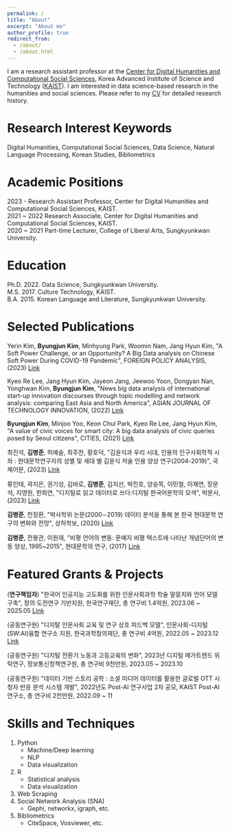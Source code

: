 ```yaml
---
permalink: /
title: "About"
excerpt: "About me"
author_profile: true
redirect_from: 
  - /about/
  - /about.html
---
```


I am a research assistant professor at the <a href="https://dhcss.kaist.ac.kr/" target="_blank">Center for Digital Humanities and Computational Social Sciences</a>, Korea Advanced Institute of Science and Technology (<a href="https://www.kaist.ac.kr/en/" target="_blank">KAIST</a>). I am interested in data science-based research in the humanities and social sciences. Please refer to my <a href="http://byungjunkim.github.io/files/ByungjunKim_CV.pdf" target="_blank">CV</a> for detailed research history.

Research Interest Keywords
======
Digital Humanities, Computational Social Sciences, Data Science, Natural Language Processing, Korean Studies, Bibliometrics

Academic Positions
======
2023 -  Research Assistant Professor, Center for Digital Humanities and Computational Social Sciences, KAIST.  
2021 ~ 2022 Research Associate, Center for Digital Humanities and Computational Social Sciences, KAIST.  
2020 ~ 2021 Part-time Lecturer, College of Liberal Arts, Sungkyunkwan University.

Education
======
<i class="fas fa-fw fa-graduation-cap"></i> Ph.D. 2022. Data Science, Sungkyunkwan University.  
<i class="fas fa-fw fa-graduation-cap"></i> M.S. 2017. Culture Technology, KAIST.  
<i class="fas fa-fw fa-graduation-cap"></i> B.A. 2015. Korean Language and Literature, Sungkyunkwan University.

Selected Publications
======
Yerin Kim, **Byungjun Kim**, Minhyung Park, Woomin Nam, Jang Hyun Kim, "A Soft Power Challenge, or an Opportunity? A Big Data analysis on Chinese Soft Power During COVID-19 Pandemic", FOREIGN POLICY ANALYSIS, (2023) <a href=" https://doi.org/10.1093/fpa/orad011" target="_blank">Link</a>

Kyeo Re Lee, Jang Hyun Kim, Jayeon Jang, Jeewoo Yoon, Dongyan Nan, Yonghwan Kim, **Byungjun Kim**, "News big data analysis of international start-up innovation discourses through topic modelling and network analysis: comparing East Asia and North America", ASIAN JOURNAL OF TECHNOLOGY INNOVATION, (2022) <a href="https://doi.org/10.1080/19761597.2022.2134154" target="_blank">Link</a>

**Byungjun Kim**, Minjoo Yoo, Keon Chul Park, Kyeo Re Lee, Jang Hyun Kim, "A value of civic voices for smart city: A big data analysis of civic queries posed by Seoul citizens", CITIES, (2021) <a href="https://doi.org/10.1016/j.cities.2020.102941" target="_blank">Link</a>

최진석, **김병준**, 허예슬, 최주찬, 황호덕, "김윤식과 우리 시대, 인용의 인구사회학적 시좌 : 현대문학연구자의 성별 및 세대 별 김윤식 저술 인용 양상 연구(2004-2019)", 국제어문, (2023) <a href="https://doi.org/10.31147/IALL.96.12" target="_blank">Link</a>

류인태, 곽지은, 권기성, 김바로, **김병준**, 김지선, 박진호, 양승목, 이민철, 이재연, 장문석, 지영원, 한희연, "디지털로 읽고 데이터로 쓰다:디지털 한국어문학의 모색", 박문사, (2023) <a href="http://www.riss.kr/link?id=M16738481" target="_blank">Link</a>

**김병준**, 천정환, "박사학위 논문(2000∼2019) 데이터 분석을 통해 본 한국 현대문학 연구의 변화와 전망", 상허학보, (2020) <a href="https://www.kci.go.kr/kciportal/ci/sereArticleSearch/ciSereArtiView.kci?sereArticleSearchBean.artiId=ART002647202" target="_blank">Link</a>

**김병준**, 전봉관, 이원재, "비평 언어의 변동: 문예지 비평 텍스트에 나타난 개념단어의 변동 양상, 1995~2015", 현대문학의 연구, (2017) <a href="https://www.kci.go.kr/kciportal/ci/sereArticleSearch/ciSereArtiView.kci?sereArticleSearchBean.artiId=ART002201115" target="_blank">Link</a>

Featured Grants & Projects
======
(**연구책임자**) "한국어 인공지능 고도화를 위한 인문사회과학 학술 말뭉치와 언어 모델 구축", 창의·도전연구 기반지원, 한국연구재단, 총 연구비 1.4억원, 2023.06 ~ 2025.05 <a href="https://www.nrf.re.kr/biz/info/info/view?menu_no=378&biz_no=415" target="_blank">Link</a>

(공동연구원) "디지탈 인문사회 교육 및 연구 상호 피드백 모델", 인문사회-디지털(SW:AI)융합 연구소 지원, 한국과학창의재단, 총 연구비 4억원, 2022.05 ~ 2023.12 <a href="https://www.kofac.re.kr/brd/board/386/L/menu/270?brdType=R&thisPage=1&bbIdx=37304" target="_blank">Link</a>

(공동연구원) "디지털 전환기 노동과 고등교육의 변화", 2023년 디지털 메가트렌드 위탁연구, 정보통신정책연구원, 총 연구비 9천만원, 2023.05 ~ 2023.10

(공동연구원) "데이터 기반 스토리 공학 : 소셜 미디어 데이터를 활용한 글로벌 OTT 시청자 반응 분석 시스템 개발", 2022년도 Post-AI 연구사업 2차 공모, KAIST Post-AI 연구소, 총 연구비 2천만원, 2022.09 ~ 11

Skills and Techniques
======
1. Python
   * Machine/Deep learning
   * NLP
   * Data visualization
2. R
   * Statistical analysis
   * Data visualization
3. Web Scraping
4. Social Network Analysis (SNA)
   * Gephi, networkx, igraph, etc.
5. Bibliometrics
   * CiteSpace, Vosviewer, etc.